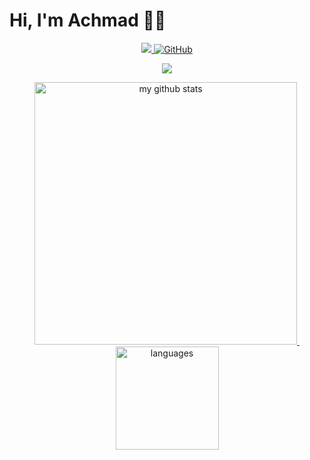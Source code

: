 # Hi, I'm Achmad 👋😎
<p align="center">
    <a href="https://achmadqomarudin.github.io">
        <img src="https://camo.githubusercontent.com/38bf262e2c177202fedef68851784c63dad5bb64/68747470733a2f2f6b6f6d617265762e636f6d2f67687076632f3f757365726e616d653d6172736869616d69646f73">
        <img alt="GitHub" src="https://img.shields.io/badge/dynamic/json?logo=github&label=GitHub+Followers&labelColor=282c34&color=181717&query=%24.data.totalSubs&url=https%3A%2F%2Fapi.spencerwoo.com%2Fsubstats%2F%3Fsource%3Dgithub%26queryKey%3Dachmadqomarudin&longCache=true">
    </a>
</p>
<a href="https://achmadqomarudin.github.io">
    <p align="center">
        <img src="https://github-profile-trophy.vercel.app/?username=achmadqomarudin&column=7&theme=onedark"/>
    </p>
</a>
<!-- My GitHub stats with buefy theme ❤️ -->
<a align="center" href="https://github.com/achmadqomarudin">
<p align="center">
<img src="https://github-readme-stats.vercel.app/api?username=achmadqomarudin&show_icons=true&theme=tokyonight" alt="my github stats" width="420"/>&nbsp;<img src="https://github-readme-stats.vercel.app/api/top-langs/?username=achmadqomarudin&layout=compact&theme=tokyonight" alt="languages" height="165">
</p>
</a>
